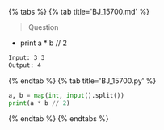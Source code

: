 {% tabs %}
{% tab title='BJ_15700.md' %}

> Question

* print a * b // 2

```txt
Input: 3 3
Output: 4
```

{% endtab %}
{% tab title='BJ_15700.py' %}

```py
a, b = map(int, input().split())
print(a * b // 2)
```

{% endtab %}
{% endtabs %}
